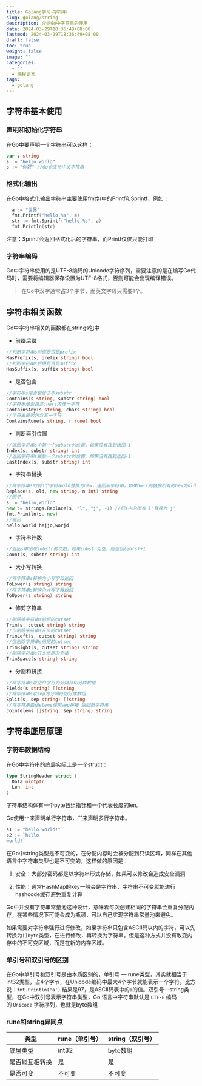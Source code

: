 ```yaml
---
title: Golang学习-字符串
slug: golang/string
description: 介绍Go中字符串的使用
date: 2024-03-29T18:36:49+08:00
lastmod: 2024-03-29T18:36:49+08:00
draft: false
toc: true
weight: false
image: ""
categories:
  - ""
  - 编程语言
tags:
  - golang
---
```

## 字符串基本使用

### 声明和初始化字符串

在Go中要声明一个字符串可以这样：

```Go
var s string
s := "hello world"
s := "你好" //Go也支持中文字符串
```

### 格式化输出

在Go中格式化输出字符串主要使用fmt包中的Printf和Sprintf，例如：

```Go
  a := "世界"
  fmt.Printf("hello,%s", a)
  str := fmt.Sprintf("hello,%s", a)
  fmt.Println(str)
```

注意：Sprintf会返回格式化后的字符串，而Printf仅仅只能打印

### 字符串编码

Go中字符串使用的是UTF-8编码的Unicode字符序列，需要注意的是在编写Go代码时，需要将编辑器保存设置为UTF-8格式，否则可能会出现编译错误。

> 在Go中汉字通常占3个字节，而英文字母只需要1个。

## 字符串相关函数

Go中字符串相关的函数都在strings包中

- 前缀后缀

```Go
//判断字符串s前缀是否是prefix
HasPrefix(s, prefix string) bool
//判断字符串s后缀是否是suffix
HasSuffix(s, suffix string) bool
```

- 是否包含

```Go
//字符串s是否包含子串substr
Contains(s string, substr string) bool
//字符串是否包含chars内任一字符
ContainsAny(s string, chars string) bool
//字符串是否包含某一字符
ContainsRune(s string, r rune) bool
```

- 判断索引位置

```Go
//返回字符串s中第一个substr的位置，如果没有找到返回-1
Index(s, substr string) int
//返回字符串s最后一个substr的位置，如果没有找到返回-1
LastIndex(s, substr string) int
```

- 字符串替换

```Go
//将字符串s的前n个字符串old替换为new，返回新字符串，如果n=-1则替换所有的new为old
Replace(s, old, new string, n int) string
//例子:
s := "hello,world"
new := strings.Replace(s, "l", "j", -1) //把s中的所有'l'替换为'j'
fmt.Println(s, new)
//输出:
hello,world hejjo,worjd
```

- 字符串计数

```Go
//返回s中出现substr的次数，如果substr为空，则返回len(s)+1
Count(s, substr string) int
```

- 大小写转换

```Go
//将字符串s转换为小写字母返回
ToLower(s string) string
//将字符串s转换为大写字母返回
ToUpper(s string) string
```

- 修剪字符串

```Go
//剔除掉字符串s前后的cutset
Trim(s, cutset string) string
//仅剔除字符串s开头的cutset
TrimLeft(s, cutset string) string
//仅剔除字符串s结尾的cutset
TrimRight(s, cutset string) string
//剔除字符串s开头结尾的空格
TrimSpace(s string) string
```

- 分割和拼接

```Go
//将字符串s以空白字符为分隔符切分成数组
Fields(s string) []string
//将字符串s以sep为分隔符切分成数组
Split(s, sep string) []string
//将字符串数组elems使用sep拼接 返回新字符串
Join(elems []string, sep string) string
```

## 字符串底层原理

### 字符串数据结构

在Go中字符串的底层实际上是一个struct：

```Go
type StringHeader struct {
  Data uintptr
  Len  int
}
```

字符串结构体有一个byte数组指针和一个代表长度的len。

Go使用`""`来声明单行字符串，```来声明多行字符串。

```Go
s1 := "hello world!"
s2 := `hello
world!`
```

在Go中string类型是不可变的，在分配内存时会被分配到只读区域，同样在其他语言中字符串类型也是不可变的，这样做的原因是：

1. 安全：大部分密码都是以字符串形式存储，如果可以修改会造成安全漏洞
    
2. 性能：通常HashMap的key一般会是字符串，字符串不可变就能进行hashcode缓存避免重复计算
    

Go中并没有字符串常量池这种设计，意味着每次创建相同的字符串会重复分配内存，在某些情况下可能会成为瓶颈，可以自己实现字符串常量池来避免。

如果需要对字符串强行进行修改，如果字符串只包含ASCII码以内的字符，可以先转换为`[]byte`类型，在进行修改，再转换为字符串。但是这种方式并没有改变内存中的不可变区域，而是在新的内存区域。

### 单引号和双引号的区别

在Go中单引号和双引号是由本质区别的，单引号 — rune类型，其实就相当于int32类型，占4个字节，在Unicode编码中最大4个字节就能表示一个字符。比方说：`fmt.Println('a')` 结果是97，是ASCII码表中的`a`的值。双引号—string类型，在Go中双引号表示字符串类型，Go 语言中字符串默认是 `UTF-8` 编码的 `Unicode` 字符序列，也就是byte数组

### rune和string异同点

| 类型      | rune（单引号） | string（双引号） |
| ------- | --------- | ----------- |
| 底层类型    | int32     | byte数组      |
| 是否能互相转换 | 是         | 是           |
| 是否可变    | 不可变       | 不可变         |